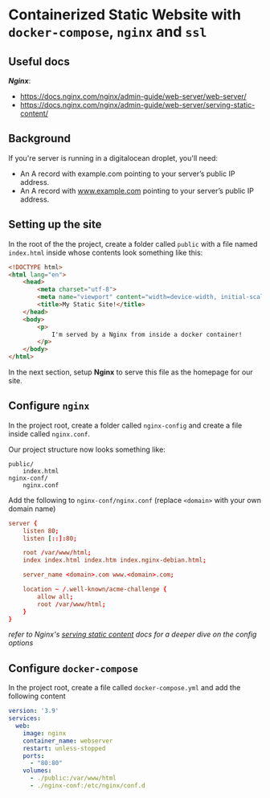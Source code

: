 # Containerized Static Website with `docker-compose`, `nginx` and `ssl`

## Useful docs
**_Nginx_**:
- https://docs.nginx.com/nginx/admin-guide/web-server/web-server/
- https://docs.nginx.com/nginx/admin-guide/web-server/serving-static-content/

## Background


If you're server is running in a digitalocean droplet, you'll need:
- An A record with example.com pointing to your server’s public IP address.
- An A record with www.example.com pointing to your server’s public IP address.


## Setting up the site

In the root of the the project, create a folder called `public` with a file named `index.html` inside whose contents look something like this:

```html
<!DOCTYPE html>
<html lang="en">
	<head>
        <meta charset="utf-8">
        <meta name="viewport" content="width=device-width, initial-scale=1">
        <title>My Static Site!</title>
    </head>
    <body>
        <p>
            I'm served by a Nginx from inside a docker container!
        </p>
    </body>
</html>
```
In the next section, setup **Nginx** to serve this file as the homepage for our site.

## Configure `nginx`

In the project root, create a folder called `nginx-config` and create a file inside called `nginx.conf`.

Our project structure now looks something like:
```
public/
    index.html
nginx-conf/
    nginx.conf
```
Add the following to `nginx-conf/nginx.conf` (replace `<domain>` with your own domain name)
```conf
server {
    listen 80;
    listen [::]:80;

    root /var/www/html;
    index index.html index.htm index.nginx-debian.html;

    server_name <domain>.com www.<domain>.com;

    location ~ /.well-known/acme-challenge {
        allow all;
        root /var/www/html;
    }
}
```

_refer to Nginx's [serving static content](https://docs.nginx.com/nginx/admin-guide/web-server/serving-static-content/#root-directory-and-index-files) docs for a deeper dive on the config options_ 



## Configure `docker-compose`

In the project root, create a file called `docker-compose.yml` and add the following content
```yml
version: '3.9'
services:
  web:
    image: nginx
    container_name: webserver
    restart: unless-stopped
    ports:
      - "80:80"
    volumes:
      - ./public:/var/www/html
      - ./nginx-conf:/etc/nginx/conf.d
```
